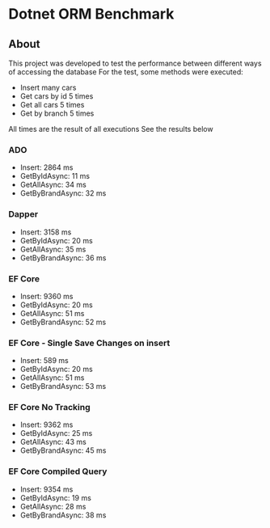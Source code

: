 # Dotnet ORM Benchmark

## About

This project was developed to test the performance between different ways of accessing the database
For the test, some methods were executed:

- Insert many cars
- Get cars by id 5 times
- Get all cars 5 times
- Get by branch 5 times

All times are the result of all executions
See the results below

### ADO

- Insert: 2864 ms
- GetByIdAsync: 11 ms
- GetAllAsync: 34 ms
- GetByBrandAsync: 32 ms

### Dapper

- Insert: 3158 ms
- GetByIdAsync: 20 ms
- GetAllAsync: 35 ms
- GetByBrandAsync: 36 ms

### EF Core

- Insert: 9360 ms
- GetByIdAsync: 20 ms
- GetAllAsync: 51 ms
- GetByBrandAsync: 52 ms

### EF Core - Single Save Changes on insert

- Insert: 589 ms
- GetByIdAsync: 20 ms
- GetAllAsync: 51 ms
- GetByBrandAsync: 53 ms

### EF Core No Tracking

- Insert: 9362 ms
- GetByIdAsync: 25 ms
- GetAllAsync: 43 ms
- GetByBrandAsync: 45 ms

### EF Core Compiled Query

- Insert: 9354 ms
- GetByIdAsync: 19 ms
- GetAllAsync: 28 ms
- GetByBrandAsync: 38 ms
